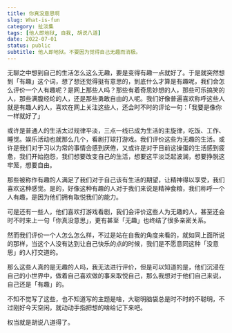 ```yaml
---
title: 你真没意思啊
slug: What-is-fun
category: 扯淡集
tags: [他人即地狱, 自我, 胡说八道]
date: 2022-07-01
status: public
subtitle: 他人即地狱。不要因为觉得自己无趣而消极。
---
```


无聊之中想到自己的生活怎么这么无趣，要是变得有趣一点就好了。于是就突然想到「有趣」这个词，想了想还觉得挺有意思的，到底什么才算是有趣呢，我们会怎么评价一个人有趣呢？是网上那些人吗？那些有着奇思妙想的人，那些可乐搞笑的人，那些满腹经纶的人，还是那些勇敢自由的人呢。我们好像普遍喜欢称呼这些人就是有趣人的人，喜欢在网上关注这些人，还会时不时的评论一句：「我要是像你一样就好了」



或许是普通人的生活太过规律平淡，三点一线已成为生活的主旋律，吃饭、工作、睡觉。娱乐活动也就那么几个，看剧打球打游戏。我们评价这些为无趣的生活。或许是我们对于习以为常的事情会感到厌倦，又或许是对于目前这操蛋的生活感到疲惫，我们开始抱怨，我们想要改变自己的生活，想要这平淡泛起波澜，想要挣脱这牢笼，想要自由。



那些被称作有趣的人满足了我们对于自己该有生活的期望，让精神得以享受，我们喜欢这种感觉。是的，好像这种有趣的人对于我们来说是精神食粮，我们称呼一个人有趣，是因为他们拥有取悦我们的能力。



可是还有一些人，他们喜欢打游戏看剧，我们会评价这些人为无趣的人，甚至还会时不时来上一句「你真没意思」，更有甚至「无趣」也终结了很多亲密关系。



然而我们评价一个人怎么怎么样，不过是站在自我的角度来看的，就如同上面所说的那样，当这个人没有达到让自己快乐的点的时候，我们是不愿意同这种「没意思」的人打交道的。



那么这些人真的是无趣的人吗，我无法进行评价，但是可以知道的是，他们沉浸在自己的小世界中，做着自己喜欢做的事来取悦自己，那么我想对于他们自己来说，自己还是「有趣」的。



不知不觉写了这些，也不知道写的主题是啥，大聪明脑袋总是时不时的不聪明，不过刚好今天空闲，就动动手指把想的啥给记下来吧。



权当就是胡说八道得了。